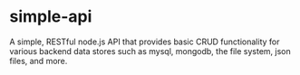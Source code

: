 # simple-api
A simple, RESTful node.js API that provides basic CRUD functionality for various backend data stores such as mysql, mongodb, the file system, json files, and more.
